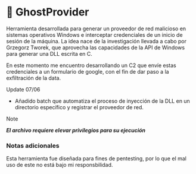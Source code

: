 
# 👻 GhostProvider
Herramienta desarrollada para generar un proveedor de red malicioso en sistemas operativos Windows e interceptar credenciales de un inicio de sesión de la máquina. La idea nace de la investigación 
llevada a cabo por Grzegorz Tworek, que aprovecha las capacidades de la API de Windows para generar una DLL escrita en C. 

En este momento me encuentro desarrollando un C2 que envíe estas credenciales a un formulario de google, con el fin de dar paso a la exfiltración de la data.

Update 07/06
- Añadido batch que automatiza el proceso de inyección de la DLL en un directorio específico y registrar el proveedor de red.

> [!NOTE]
> ***El archivo requiere elevar privilegios para su ejecución***

### Notas adicionales
Esta herramienta fue diseñada para fines de pentesting, por lo que el mal uso de este no está bajo mi responsbilidad.
